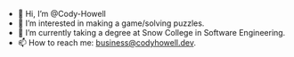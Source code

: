 - 👋 Hi, I’m @Cody-Howell
- 👀 I’m interested in making a game/solving puzzles.
- 🌱 I’m currently taking a degree at Snow College in Software Engineering.
- 📫 How to reach me: business@codyhowell.dev.

<!---
Cody-Howell/Cody-Howell is a ✨ special ✨ repository because its `README.md` (this file) appears on your GitHub profile.
You can click the Preview link to take a look at your changes.
--->
